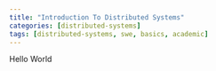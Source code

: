 ```yaml
---
title: "Introduction To Distributed Systems"
categories: [distributed-systems]
tags: [distributed-systems, swe, basics, academic]
---
```


Hello World